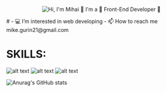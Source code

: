 <p align="center">
  <img src="[https://github.com/matyo91/matyo91/raw/main/assets/github.gif](https://github.com/MikeXado/MikeXado/blob/main/ASSETS/ezgif.com-gif-maker.gif)" alt="Hi, I'm Mihai 👋 I'm a 🚀 Front-End Developer 🚀">
</p>
#
- 💻 I’m interested in web developing 
- 📫 How to reach me mike.gurin21@gmail.com

# SKILLS:
 ![alt text](https://camo.githubusercontent.com/9d07c04bdd98c662d5df9d4e1cc1de8446ffeaebca330feb161f1fb8e1188204/68747470733a2f2f696d672e736869656c64732e696f2f62616467652f4a6176615363726970742d4637444631453f7374796c653d666f722d7468652d6261646765266c6f676f3d6a617661736372697074266c6f676f436f6c6f723d626c61636b) ![alt text](https://camo.githubusercontent.com/d63d473e728e20a286d22bb2226a7bf45a2b9ac6c72c59c0e61e9730bfe4168c/68747470733a2f2f696d672e736869656c64732e696f2f62616467652f48544d4c352d4533344632363f7374796c653d666f722d7468652d6261646765266c6f676f3d68746d6c35266c6f676f436f6c6f723d7768697465) ![alt text](https://camo.githubusercontent.com/e8ba07fa7cc79831afca90c574b74f1eefd0bf76af4e498cb0674330a1634e2a/68747470733a2f2f696d672e736869656c64732e696f2f62616467652f4353532d3233393132303f267374796c653d666f722d7468652d6261646765266c6f676f3d63737333266c6f676f436f6c6f723d7768697465)


![Anurag's GitHub stats](https://github-readme-stats.vercel.app/api?username=mikexado&show_icons=true&theme=radical)

<!---
MikeXado/MikeXado is a ✨ special ✨ repository because its `README.md` (this file) appears on your GitHub profile.
You can click the Preview link to take a look at your changes.
--->
